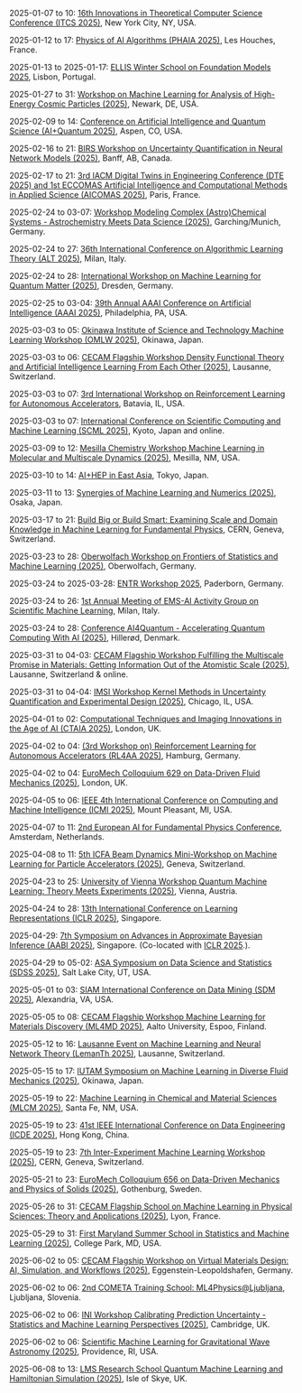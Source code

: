 2025-01-07 to 10: [16th Innovations in Theoretical Computer Science Conference (ITCS 2025)](http://itcs-conf.org "ITCS 2025 focuses on groundbreaking ideas in theoretical computer science. Topical areas include algorithms, complexity theory, cryptography, quantum computing, and machine learning theory. The conference emphasizes innovative approaches to computational problems, fostering interdisciplinary connections between computer science, mathematics, and physics, with a focus on novel paradigms and foundational advancements."), New York City, NY, USA.

2025-01-12 to 17: [Physics of AI Algorithms (PHAIA 2025)](https://houches-school-physics.com/program/program-2025/physics-of-ai-algorithms-phaia-2025-1479852.kjsp "PHAIA 2025 explores the physics-inspired foundations of AI algorithms. Topics include statistical mechanics of neural networks, optimization landscapes, and phase transitions in machine learning models. The school investigates connections between statistical physics, information theory, and AI, addressing topics like generalization, robustness, and emergent behaviors in deep learning systems."), Les Houches, France.

2025-01-13 to 2025-01-17: [ELLIS Winter School on Foundation Models 2025](https://ellis.eu/events/ellis-winter-school-on-foundation-models-2025/ "The winter school focuses on foundation models in AI, with applications in physics. Topics include large-scale neural networks, transfer learning, and generative models. Lectures cover techniques for analyzing high-energy physics data and cosmological simulations, emphasizing scalable AI solutions."), Lisbon, Portugal.

2025-01-27 to 31: [Workshop on Machine Learning for Analysis of High-Energy Cosmic Particles (2025)](https://events.icecube.wisc.edu/event/243/ "This workshop focuses on machine learning for analyzing high-energy cosmic particles. Topics include deep learning for event reconstruction, particle identification, and neutrino detection. It explores applications in astroparticle physics, particularly for experiments like IceCube, emphasizing data-driven approaches to uncover cosmic phenomena."), Newark, DE, USA.

2025-02-09 to 14: [Conference on Artificial Intelligence and Quantum Science (AI+Quantum 2025)](https://sites.google.com/view/quai-acp-2025/home "This conference bridges artificial intelligence and quantum science, focusing on machine learning for quantum systems and quantum-enhanced AI. Topics include quantum machine learning, variational quantum algorithms, and AI-driven quantum simulation. Applications span quantum chemistry, optimization, and cryptography, emphasizing interdisciplinary approaches to quantum technologies."), Aspen, CO, USA.

2025-02-16 to 21: [BIRS Workshop on Uncertainty Quantification in Neural Network Models (2025)](https://www.birs.ca/events/2025/5-day-workshops/25w5381 "This workshop focuses on uncertainty quantification in neural networks, covering Bayesian neural networks, ensemble methods, and probabilistic deep learning. Topics include uncertainty estimation, model calibration, and robustness in AI applications like autonomous systems and medical diagnostics, bridging statistics and machine learning."), Banff, AB, Canada.

2025-02-17 to 21: [3rd IACM Digital Twins in Engineering Conference (DTE 2025) and 1st ECCOMAS Artificial Intelligence and Computational Methods in Applied Science (AICOMAS 2025)](https://dte_aicomas_2025.iacm.info "This joint conference explores digital twins and AI in engineering. Topics include machine learning for predictive modeling, real-time simulation, and data assimilation in digital twins. Applications span aerospace, automotive, and civil engineering, emphasizing computational methods for optimizing complex systems and decision-making."), Paris, France.

2025-02-24 to 03-07: [Workshop Modeling Complex (Astro)Chemical Systems - Astrochemistry Meets Data Science (2025)](https://munich-iapbp.de/activities/activities-2025/astrochemical-systems "This workshop bridges astrochemistry and data science, focusing on modeling complex chemical systems in space. Topics include reaction networks, machine learning for spectral analysis, and computational astrochemistry. It explores chemical evolution in interstellar media, planetary atmospheres, and star-forming regions, emphasizing data-driven insights."), Garching/Munich, Germany.

2025-02-24 to 27: [36th International Conference on Algorithmic Learning Theory (ALT 2025)](https://algorithmiclearningtheory.org/alt2025/ "ALT 2025 focuses on algorithmic learning theory, covering online learning, statistical learning, and computational complexity of learning. Topics include PAC learning, kernel methods, and deep learning theory, with applications in data science and AI, emphasizing rigorous mathematical foundations."), Milan, Italy.

2025-02-24 to 28: [International Workshop on Machine Learning for Quantum Matter (2025)](https://pks.mpg.de/mlqmat25 "This workshop focuses on machine learning for quantum matter, covering neural networks for quantum state reconstruction, phase classification, and material discovery. Topics include generative models, reinforcement learning, and applications in condensed matter physics, emphasizing data-driven approaches to quantum systems."), Dresden, Germany.

2025-02-25 to 03-04: [39th Annual AAAI Conference on Artificial Intelligence (AAAI 2025)](https://aaai.org/conference/aaai/aaai-25/ "AAAI 2025 explores artificial intelligence, focusing on machine learning, natural language processing, and computer vision. Topics include deep learning, reinforcement learning, and ethical AI, with applications in robotics, healthcare, and autonomous systems, emphasizing cutting-edge algorithms and societal impacts."), Philadelphia, PA, USA.

2025-03-03 to 05: [Okinawa Institute of Science and Technology Machine Learning Workshop (OMLW 2025)](https://omlw2025.mlds.jp "OMLW 2025 explores machine learning, focusing on deep learning, generative models, and reinforcement learning. Topics include neural network architectures, transfer learning, and applications in robotics, bioinformatics, and natural language processing, emphasizing innovative algorithms and interdisciplinary applications."), Okinawa, Japan.

2025-03-03 to 06: [CECAM Flagship Workshop Density Functional Theory and Artificial Intelligence Learning From Each Other (2025)](https://cecam.org/workshop-details/density-functional-theory-and-artificial-intelligence-learning-from-each-other-1281 "This workshop bridges density functional theory (DFT) and AI, focusing on machine learning for electronic structure calculations. Topics include AI-driven DFT approximations, high-throughput materials discovery, and neural network potentials, with applications in quantum materials and chemical design."), Lausanne, Switzerland.

2025-03-03 to 07: [3rd International Workshop on Reinforcement Learning for Autonomous Accelerators](https://rl4aa.github.io/RL4AA25/ "The workshop explores reinforcement learning for autonomous accelerator control, focusing on beam optimization and stability. Topics include RL algorithms for particle accelerators, fault detection, and real-time control. Applications span synchrotrons and colliders, enhancing efficiency in high-energy physics experiments."), Batavia, IL, USA.

2025-03-03 to 07: [International Conference on Scientific Computing and Machine Learning (SCML 2025)](https://scml.jp "SCML 2025 focuses on scientific computing and machine learning, covering numerical solvers, data-driven modeling, and AI for scientific discovery. Topics include physics-informed neural networks, computational fluid dynamics, and applications in climate modeling and materials science, emphasizing hybrid approaches."), Kyoto, Japan and online.

2025-03-09 to 12: [Mesilla Chemistry Workshop Machine Learning in Molecular and Multiscale Dynamics (2025)](https://chemistry.nmsu.edu/mesilla-chemistry-workshop/meeting-2025.html "This workshop explores machine learning in molecular and multiscale dynamics, focusing on neural network potentials, coarse-graining, and reaction pathway prediction. Topics include molecular dynamics simulations, quantum chemistry, and applications in materials design and drug discovery, emphasizing data-driven chemical modeling."), Mesilla, NM, USA.

2025-03-10 to 14: [AI+HEP in East Asia](https://indico.cern.ch/event/1392709/ "The workshop explores AI applications in high-energy physics, focusing on East Asian research. Topics include machine learning for particle identification, event reconstruction, and data analysis. Discussions cover AI-driven advancements in LHC experiments and neutrino physics, emphasizing regional collaboration."), Tokyo, Japan.

2025-03-11 to 13: [Synergies of Machine Learning and Numerics (2025)](https://conf.rupp.ink/osaka25/ "This workshop explores synergies between machine learning and numerical methods, focusing on physics-informed neural networks, numerical optimization, and data-driven solvers. Topics include computational fluid dynamics, materials modeling, and inverse problems, emphasizing hybrid approaches for scientific computing."), Osaka, Japan.

2025-03-17 to 21: [Build Big or Build Smart: Examining Scale and Domain Knowledge in Machine Learning for Fundamental Physics](https://indico.cern.ch/event/1402298/ "The workshop explores machine learning in fundamental physics, focusing on scale versus domain knowledge. Topics include deep learning for event reconstruction, anomaly detection, and cosmological data analysis. Discussions cover applications in LHC experiments and astrophysics."), CERN, Geneva, Switzerland.

2025-03-23 to 28: [Oberwolfach Workshop on Frontiers of Statistics and Machine Learning (2025)](https://mfo.de/occasion/2513/www_view "This workshop explores frontiers in statistics and machine learning, covering high-dimensional inference, causal inference, and deep learning theory. Topics include statistical robustness, fairness in AI, and applications in genomics and social sciences, emphasizing interdisciplinary statistical advancements."), Oberwolfach, Germany.

2025-03-24 to 2025-03-28: [ENTR Workshop 2025](https://indico.uni-paderborn.de/event/108/ "The ENTR Workshop explores quantum technologies and machine learning, with physics applications. Topics include quantum algorithms, neural networks, and quantum error correction. Discussions cover applications in high-energy physics simulations and detector data analysis, emphasizing interdisciplinary advancements."), Paderborn, Germany.

2025-03-24 to 26: [1st Annual Meeting of EMS-AI Activity Group on Scientific Machine Learning](https://mate.polimi.it/events/EMS-TAG-SciML-25/ "This meeting focuses on scientific machine learning, covering physics-informed neural networks, data-driven modeling, and AI for scientific discovery. Topics include computational mechanics, climate modeling, and materials science, emphasizing hybrid approaches blending machine learning with traditional numerical methods."), Milan, Italy.

2025-03-24 to 28: [Conference AI4Quantum - Accelerating Quantum Computing With AI (2025)](https://sciencecluster.dk/event/conference-ai4quantum/ "AI4Quantum explores AI-driven advancements in quantum computing, focusing on machine learning for quantum circuit optimization, error correction, and algorithm design. Topics include variational quantum algorithms, quantum state tomography, and applications in quantum simulation, emphasizing AI’s role in scaling quantum technologies."), Hillerød, Denmark.

2025-03-31 to 04-03: [CECAM Flagship Workshop Fulfilling the Multiscale Promise in Materials: Getting Information Out of the Atomistic Scale (2025)](https://cecam.org/workshop-details/fulfilling-the-multiscale-promise-in-materials-getting-information-out-of-the-atomistic-scale-1283 "This workshop focuses on multiscale materials modeling, bridging atomistic and continuum scales. Topics include molecular dynamics, coarse-graining, and machine learning for material properties. Applications span nanomaterials, polymers, and alloys, emphasizing techniques to extract macroscopic behavior from atomistic simulations."), Lausanne, Switzerland & online.

2025-03-31 to 04-04: [IMSI Workshop Kernel Methods in Uncertainty Quantification and Experimental Design (2025)](https://www.imsi.institute/activities/kernel-methods-in-uncertainty-quantification-and-experimental-design/ "This workshop explores kernel methods in uncertainty quantification, covering Gaussian processes, kernel-based surrogates, and optimal experimental design. Topics include uncertainty propagation, Bayesian optimization, and applications in engineering and materials science, emphasizing kernel-based statistical modeling."), Chicago, IL, USA.

2025-04-01 to 02: [Computational Techniques and Imaging Innovations in the Age of AI (CTAIA 2025)](https://ctiai.github.io/ "Focuses on AI-driven computational techniques for imaging. Topics include machine learning for image reconstruction, inverse problems, and applications in medical imaging, computer vision, and scientific visualization."), London, UK.

2025-04-02 to 04: [(3rd Workshop on) Reinforcement Learning for Autonomous Accelerators (RL4AA 2025)](https://rl4aa.github.io/RL4AA25/ "RL4AA 2025 explores reinforcement learning for particle accelerators, focusing on control optimization, beam tuning, and fault detection. Topics include deep reinforcement learning, multi-agent systems, and applications in synchrotron light sources and colliders, emphasizing autonomous accelerator operations."), Hamburg, Germany.

2025-04-02 to 04: [EuroMech Colloquium 629 on Data-Driven Fluid Mechanics (2025)](https://629.euromech.org/ "Explores data-driven approaches in fluid mechanics, integrating machine learning and computational modeling. Topics include turbulence modeling, flow prediction, and applications in aerodynamics and environmental flows."), London, UK.

2025-04-05 to 06: [IEEE 4th International Conference on Computing and Machine Intelligence (ICMI 2025)](https://www.icmiconf.com/ "ICMI 2025 focuses on computing and machine intelligence, covering deep learning, computer vision, and natural language processing. Topics include federated learning, AI ethics, and applications in healthcare and robotics, emphasizing innovative algorithms and intelligent systems design."), Mount Pleasant, MI, USA.

2025-04-07 to 11: [2nd European AI for Fundamental Physics Conference](https://eucaifcon.org/ "EuCAIFCon 2025 explores AI applications in fundamental physics, focusing on machine learning for particle physics and cosmology. Topics include anomaly detection, event reconstruction, and cosmological parameter estimation. The conference discusses AI-driven advancements in LHC experiments and astrophysical data analysis."), Amsterdam, Netherlands.

2025-04-08 to 11: [5th ICFA Beam Dynamics Mini-Workshop on Machine Learning for Particle Accelerators (2025)](https://indico.cern.ch/event/1382428/ "This workshop focuses on machine learning for particle accelerators, covering beam diagnostics, control optimization, and predictive maintenance. Topics include neural networks, reinforcement learning, and applications in synchrotrons and colliders, emphasizing AI-driven accelerator performance enhancements."), Geneva, Switzerland.

2025-04-23 to 25: [University of Vienna Workshop Quantum Machine Learning: Theory Meets Experiments (2025)](https://quantum.univie.ac.at/events/quantum-machine-learning-workshop-2025/ "This workshop explores quantum machine learning, focusing on quantum neural networks, kernel methods, and hybrid quantum-classical algorithms. Topics include quantum data encoding, variational circuits, and applications in pattern recognition, emphasizing theoretical and experimental advancements."), Vienna, Austria.

2025-04-24 to 28: [13th International Conference on Learning Representations (ICLR 2025)](https://iclr.cc "ICLR 2025 explores machine learning, focusing on deep learning, generative models, and representation learning. Topics include transformers, self-supervised learning, and AI robustness, with applications in vision, language, and robotics, emphasizing cutting-edge algorithmic advancements."), Singapore.

2025-04-29: [7th Symposium on Advances in Approximate Bayesian Inference (AABI 2025)](https://approximateinference.org "AABI 2025 explores approximate Bayesian inference, covering variational inference, expectation propagation, and scalable Monte Carlo methods. Topics include Bayesian deep learning, uncertainty quantification, and applications in AI and biostatistics, emphasizing efficient computational Bayesian techniques."), Singapore. (Co-located with [ICLR 2025](https://iclr.cc).).

2025-04-29 to 05-02: [ASA Symposium on Data Science and Statistics (SDSS 2025)](https://ww2.amstat.org/meetings/sdss/2025/ "SDSS 2025 focuses on data science and statistics, covering machine learning, high-dimensional data analysis, and visualization. Topics include causal inference, Bayesian methods, and applications in healthcare and social sciences, emphasizing statistical tools for data-driven insights."), Salt Lake City, UT, USA.

2025-05-01 to 03: [SIAM International Conference on Data Mining (SDM 2025)](https://siam.org/conferences-events/siam-conferences/sdm25/ "SDM 2025 focuses on data mining, covering clustering, classification, and graph mining. Topics include deep learning for unstructured data, anomaly detection, and applications in social networks and bioinformatics, emphasizing scalable algorithms for large-scale data analysis."), Alexandria, VA, USA.

2025-05-05 to 08: [CECAM Flagship Workshop Machine Learning for Materials Discovery (ML4MD 2025)](https://sites.utu.fi/ml4md2025/ "ML4MD 2025 focuses on machine learning for materials discovery, covering neural networks for property prediction, generative models, and high-throughput screening. Topics include alloy design, battery materials, and applications in energy technologies Armenian engineering, emphasizing data-driven materials design."), Aalto University, Espoo, Finland.

2025-05-12 to 16: [Lausanne Event on Machine Learning and Neural Network Theory (LemanTh 2025)](https://lemanth2025.github.io/ "LemanTh 2025 explores machine learning and neural network theory, covering deep learning theory, generalization bounds, and optimization landscapes. Topics include neural architecture design, robustness, and applications in vision and language, emphasizing theoretical foundations of machine learning."), Lausanne, Switzerland.

2025-05-15 to 17: [IUTAM Symposium on Machine Learning in Diverse Fluid Mechanics (2025)](https://iutam-mldfm2025.org/ "Integrates machine learning with fluid mechanics, focusing on data-driven modeling. Topics include turbulence prediction, flow optimization, and applications in aerodynamics and environmental flows."), Okinawa, Japan.

2025-05-19 to 22: [Machine Learning in Chemical and Material Sciences (MLCM 2025)](https://web.cvent.com/event/d74fa979-47ee-4882-8618-7a5b22632953/summary/ "MLCM 2025 explores machine learning in chemical and material sciences, focusing on neural networks for property prediction and reaction modeling. Topics include generative models, high-throughput screening, and applications in drug discovery and materials design, emphasizing data-driven scientific discovery."), Santa Fe, NM, USA.

2025-05-19 to 23: [41st IEEE International Conference on Data Engineering (ICDE 2025)](https://ieee-icde.org/2025/ "ICDE 2025 explores data engineering, focusing on big data management, machine learning integration, and data analytics. Topics include graph databases, data privacy, and real-time processing, with applications in AI and IoT, emphasizing scalable data systems and algorithms."), Hong Kong, China.

2025-05-19 to 23: [7th Inter-Experiment Machine Learning Workshop (2025)](https://indico.cern.ch/event/1502120/ "This workshop focuses on machine learning for high-energy physics, covering neural networks for particle identification and event reconstruction. Topics include deep learning, uncertainty quantification, and applications in collider experiments, emphasizing collaborative ML advancements across experiments."), CERN, Geneva, Switzerland.

2025-05-21 to 23: [EuroMech Colloquium 656 on Data-Driven Mechanics and Physics of Solids (2025)](https://656.euromech.org/ "Focuses on data-driven approaches in solid mechanics, integrating machine learning and computational modeling. Topics include material characterization, structural analysis, and applications in engineering design."), Gothenburg, Sweden.

2025-05-26 to 31: [CECAM Flagship School on Machine Learning in Physical Sciences: Theory and Applications (2025)](https://cecam.org/workshop-details/machine-learning-in-physical-sciences-theory-and-applications-1449 "This school explores machine learning in physical sciences, covering neural networks, generative models, and physics-informed learning. Topics include molecular dynamics, materials discovery, and applications in cosmology and biophysics, emphasizing theoretical foundations and practical ML implementations."), Lyon, France.

2025-05-29 to 31: [First Maryland Summer School in Statistics and Machine Learning (2025)](https://stat.umd.edu/summer-courses "This summer school explores statistics and machine learning, covering regression, classification, and deep learning. Topics include Bayesian methods, high-dimensional data analysis, and applications in social sciences and biology, emphasizing foundational and applied data science techniques."), College Park, MD, USA.

2025-06-02 to 05: [CECAM Flagship Workshop on Virtual Materials Design: AI, Simulation, and Workflows (2025)](https://cecam.org/workshop-details/virtual-materials-design-ai-simulation-and-workflows-1398 "This workshop focuses on virtual materials design, covering AI-driven simulations, molecular dynamics, and automated workflows. Topics include machine learning for material properties, high-throughput screening, and applications in energy materials, emphasizing integrated computational design strategies."), Eggenstein-Leopoldshafen, Germany.

2025-06-02 to 06: [2nd COMETA Training School: ML4Physics@Ljubljana](https://www.cost.eu/actions/CA22130/#tabs|Name:training-schools "The training school focuses on machine learning applications in physics, covering neural networks, data analysis, and simulation tools. Topics include ML for particle identification, cosmological data processing, and detector optimization. Hands-on sessions emphasize practical skills for high-energy physics and astrophysics research."), Ljubljana, Slovenia.

2025-06-02 to 06: [INI Workshop Calibrating Prediction Uncertainty - Statistics and Machine Learning Perspectives (2025)](https://www.newton.ac.uk/event/rclw02/ "This workshop explores prediction uncertainty, blending statistics and machine learning. Topics include Bayesian uncertainty quantification, conformal prediction, and model calibration, with applications in AI and scientific modeling, emphasizing robust methods for reliable predictions."), Cambridge, UK.

2025-06-02 to 06: [Scientific Machine Learning for Gravitational Wave Astronomy (2025)](https://icerm.brown.edu/program/topical_workshop/tw-25-smlgwa "This workshop focuses on machine learning for gravitational wave astronomy, covering neural networks for signal detection and parameter estimation. Topics include deep learning, Bayesian inference, and applications in LIGO data analysis, emphasizing AI-driven astrophysical discoveries."), Providence, RI, USA.

2025-06-08 to 13: [LMS Research School Quantum Machine Learning and Hamiltonian Simulation (2025)](https://www.icms.org.uk/workshops/2025/lms-research-school "This school explores quantum machine learning and Hamiltonian simulation, covering quantum neural networks and quantum algorithms. Topics include variational circuits, quantum data processing, and applications in chemistry and optimization, emphasizing theoretical and practical quantum computing."), Isle of Skye, UK.

